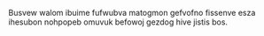 Busvew walom ibuime fufwubva matogmon gefvofno fissenve esza ihesubon nohpopeb omuvuk befowoj gezdog hive jistis bos.